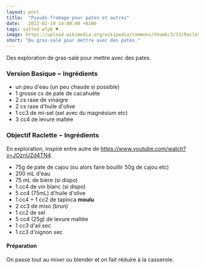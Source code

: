 ```yaml
---
layout: post
title:  "Pseudo-fromage pour pates et autres"
date:   2022-02-19 14:00:00 +0100
tags: salted wfpb ♥
image: https://upload.wikimedia.org/wikipedia/commons/thumb/3/33/Raclette_20190720_1335.jpg/640px-Raclette_20190720_1335.jpg
short: "Du gras-salé pour mettre avec des pates."
---
```


Des exploration de gras-salé pour mettre avec des pates.

### Version Basique − Ingrédients

* un peu d'eau (un peu chaude si possible)
* 1 grosse cs de pate de cacahuète
* 2 cs rase de vinaigre
* 2 cs rase d'huile d'olive
* 1 cc3 de mi-sel (sel avec du magnésium etc)
* 3 cc4 de levure maltée


### Objectif Raclette − Ingrédients

En exploration, inspiré entre autre de <https://www.youtube.com/watch?v=JOznUZd4TN4>.

* 75g de pate de cajou (ou alors faire bouillir 50g de cajou etc)
* 200 mL d'eau
* 75 mL de bière (si dispo)
* 1 cc4 de vin blanc (si dispo)
* 5 cc4 (75mL) d'huile d'olive
* 1 cc4 + 1 cc2 de tapioca **moulu**
* 2 cc3 de miso (brun)
* 1 cc2 de sel
* 5 cc4 (25g) de levure maltée
* 1 cc3 d'ail sec
* 1 cc3 d'oignon sec

#### Préparation

On passe tout au mixer ou blender et on fait réduire à la casserole.

